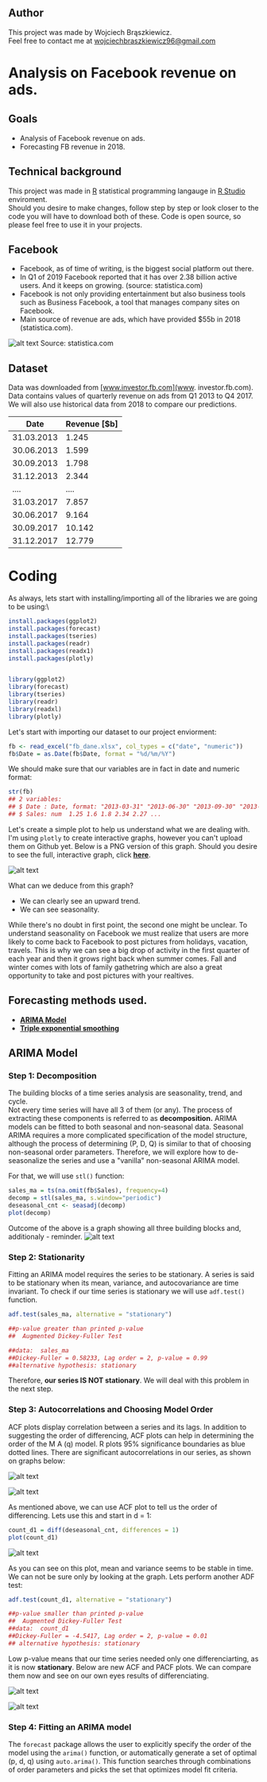 ## Author
This project was made by Wojciech Brąszkiewicz. \
Feel free to contact me at wojciechbraszkiewicz96@gmail.com

# Analysis on Facebook revenue on ads.
## Goals
* Analysis of Facebook revenue on ads.
* Forecasting FB revenue in 2018.

## Technical background
This project was made in [R](https://www.r-project.org/) statistical programming langauge in [R Studio](https://www.rstudio.com/) enviroment. \
Should you desire to make changes, follow step by step or look closer to the code you will have to download both of these. Code is open source, so please feel free to use it in your projects.

## Facebook
- Facebook, as of time of writing, is the biggest social platform out there. 
- In Q1 of 2019 Facebook reported that it has over 2.38 billion active users. And it keeps on growing. (source: statistica.com)
- Facebook is not only providing entertainment but also business tools such as Business Facebook, a tool that manages company sites on Facebook.
- Main source of revenue are ads, which have provided $55b in 2018 (statistica.com).

![alt text](https://i.imgur.com/QJ6Wv4f.png "FB Users growth")
Source: statistica.com

## Dataset
Data was downloaded from [www.investor.fb.com](www. investor.fb.com).\
Data contains values of quarterly revenue on ads from Q1 2013 to Q4 2017.\
We will also use historical data from 2018 to compare our predictions.

| Date | Revenue [$b] |
| ---- | ------------ |
| 31.03.2013 |	1.245 |
| 30.06.2013 |	1.599 |
| 30.09.2013 |	1.798 |
| 31.12.2013 |	2.344 |
| .... |	.... |
| 31.03.2017 |	7.857 |
| 30.06.2017 |	9.164 |
| 30.09.2017 |	10.142 |
| 31.12.2017 |	12.779 |

# Coding
As always, lets start with installing/importing all of the libraries we are going to be using:\
```r
install.packages(ggplot2)
install.packages(forecast)
install.packages(tseries)
install.packages(readr)
install.packages(readx1)
install.packages(plotly)


library(ggplot2)
library(forecast)
library(tseries)
library(readr)
library(readxl)
library(plotly)
```

Let's start with importing our dataset to our project enviorment:

```r
fb <- read_excel("fb_dane.xlsx", col_types = c("date", "numeric"))
fb$Date = as.Date(fb$Date, format = "%d/%m/%Y") 
```
We should make sure that our variables are in fact in date and numeric format:

```r
str(fb)
## 2 variables:
## $ Date : Date, format: "2013-03-31" "2013-06-30" "2013-09-30" "2013-12-31" ...
## $ Sales: num  1.25 1.6 1.8 2.34 2.27 ...
```

Let's create a simple plot to help us understand what we are dealing with. I'm using `plotly` to create interactive graphs, however you can't upload them on Github yet. Below is a PNG version of this graph. Should you desire to see the full, interactive graph, click **[here](https://plot.ly/~wbraszkiewicz96/3/#plot)**.



![alt text](https://i.imgur.com/sfmXzrP.png "FB Reve 1")

What can we deduce from this graph?
* We can clearly see an upward trend.
* We can see seasonality.

While there's no doubt in first point, the second one might be unclear. To understand seasonality on Facebook we must realize that users are more likely to come back to Facebook to post pictures from holidays, vacation, travels. This is why we can see a big drop of activity in the first quarter of each year and then it grows right back when summer comes. Fall and winter comes with lots of family gathetring which are also a great opportunity to take and post pictures with your realtives.

## Forecasting methods used.
* **[ARIMA Model](https://en.wikipedia.org/wiki/Autoregressive_integrated_moving_average)**
* **[Triple exponential smoothing](https://en.wikipedia.org/wiki/Exponential_smoothing#Triple_exponential_smoothing)**

## ARIMA Model

### Step 1: Decomposition
The building blocks of a time series analysis are seasonality, trend, and cycle.\
Not every time series will have all 3 of them (or any). The process of extracting these components is referred to as **decomposition.**
ARIMA models can be fitted to both seasonal and non-seasonal data. Seasonal ARIMA requires a more complicated specification of the model structure, although the process of determining (P, D, Q) is similar to that of choosing non-seasonal order parameters. Therefore, we will explore how to de-seasonalize the series and use a "vanilla" non-seasonal ARIMA model.


For that, we will use `stl()` function:
```r
sales_ma = ts(na.omit(fb$Sales), frequency=4)
decomp = stl(sales_ma, s.window="periodic")
deseasonal_cnt <- seasadj(decomp)
plot(decomp)
```
Outcome of the above is a graph showing all three building blocks and, additionaly - reminder.
![alt text](https://i.imgur.com/Dl32bGd.png "Decomp 1")

### Step 2: Stationarity
Fitting an ARIMA model requires the series to be stationary. A series is said to be stationary when its mean, variance, and autocovariance are time invariant. 
To check if our time series is stationary we will use `adf.test()` function.

```r
adf.test(sales_ma, alternative = "stationary")

##p-value greater than printed p-value
##	Augmented Dickey-Fuller Test

##data:  sales_ma
##Dickey-Fuller = 0.58233, Lag order = 2, p-value = 0.99
##alternative hypothesis: stationary
```
Therefore, **our series IS NOT stationary**. We will deal with this problem in the next step.

### Step 3: Autocorrelations and Choosing Model Order
ACF plots display correlation between a series and its lags. In addition to suggesting the order of differencing, ACF plots can help in determining the order of the M A (q) model.
R plots 95% significance boundaries as blue dotted lines. There are significant autocorrelations in our series, as shown on graphs below:

![alt text](https://i.imgur.com/selRPY3.png "ACF1")

![alt text](https://i.imgur.com/kE90U09.png "PACF1")

As mentioned above, we can use ACF plot to tell us the order of differencing. Lets use this and start in d = 1:

```r
count_d1 = diff(deseasonal_cnt, differences = 1)
plot(count_d1)
```

![alt text](https://i.imgur.com/EhRGRxF.png "Plot d1")

As you can see on this plot, mean and variance seems to be stable in time. We can not be sure only by looking at the graph. Lets perform another ADF test:

```r
adf.test(count_d1, alternative = "stationary")

##p-value smaller than printed p-value
##	Augmented Dickey-Fuller Test
##data:  count_d1
##Dickey-Fuller = -4.5417, Lag order = 2, p-value = 0.01
## alternative hypothesis: stationary
```

Low p-value means that our time series needed only one differenciarting, as it is now **stationary**. 
Below are new ACF and PACF plots. We can compare them now and see on our own eyes results of differenciating.

![alt text](https://i.imgur.com/oJitDjT.png "ACF2")

![alt text](https://i.imgur.com/B66V3xD.png"PACF2")



### Step 4: Fitting an ARIMA model
The `forecast` package allows the user to explicitly specify the order of the model using the `arima()` function, or automatically generate a set of optimal (p, d, q) using `auto.arima()`. This function searches through combinations of order parameters and picks the set that optimizes model fit criteria.







